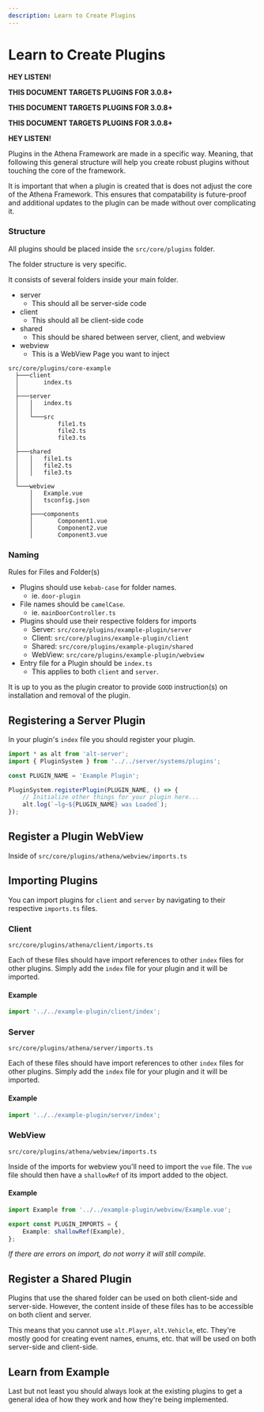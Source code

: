 ```yaml
---
description: Learn to Create Plugins
---
```


# Learn to Create Plugins

**HEY LISTEN!**

**THIS DOCUMENT TARGETS PLUGINS FOR 3.0.8+**

**THIS DOCUMENT TARGETS PLUGINS FOR 3.0.8+**

**THIS DOCUMENT TARGETS PLUGINS FOR 3.0.8+**

**HEY LISTEN!**

Plugins in the Athena Framework are made in a specific way. Meaning, that following this general structure will help you create robust plugins without touching the core of the framework.

It is important that when a plugin is created that is does not adjust the core of the Athena Framework. This ensures that compatability is future-proof and additional updates to the plugin can be made without over complicating it.

### Structure

All plugins should be placed inside the `src/core/plugins` folder.

The folder structure is very specific.

It consists of several folders inside your main folder.

* server
  * This should all be server-side code
* client
  * This should all be client-side code
* shared
  * This should be shared between server, client, and webview
* webview
  * This is a WebView Page you want to inject

```
src/core/plugins/core-example
  ├───client
  │       index.ts
  │
  ├───server
  │   │   index.ts
  │   │
  │   └───src
  │           file1.ts
  │           file2.ts
  │           file3.ts
  │
  ├───shared
  │   │   file1.ts
  │   │   file2.ts
  │   │   file3.ts
  │
  └───webview
      │   Example.vue
      │   tsconfig.json
      │
      ├───components
      │       Component1.vue
      │       Component2.vue
      │       Component3.vue
```

### Naming

Rules for Files and Folder(s)
- Plugins should use `kebab-case` for folder names.
  - ie. `door-plugin`
- File names should be `camelCase`.
  - ie. `mainDoorController.ts`
- Plugins should use their respective folders for imports
  - Server: `src/core/plugins/example-plugin/server`
  - Client: `src/core/plugins/example-plugin/client`
  - Shared: `src/core/plugins/example-plugin/shared`
  - WebView: `src/core/plugins/example-plugin/webview`
- Entry file for a Plugin should be `index.ts`
  - This applies to both `client` and `server`.

It is up to you as the plugin creator to provide `GOOD` instruction(s) on installation and removal of the plugin.

## Registering a Server Plugin

In your plugin's `index` file you should register your plugin.

```typescript
import * as alt from 'alt-server';
import { PluginSystem } from '../../server/systems/plugins';

const PLUGIN_NAME = 'Example Plugin';

PluginSystem.registerPlugin(PLUGIN_NAME, () => {
    // Initialize other things for your plugin here...
    alt.log(`~lg~${PLUGIN_NAME} was Loaded`);
});
```


## Register a Plugin WebView

Inside of `src/core/plugins/athena/webview/imports.ts` 


## Importing Plugins

You can import plugins for `client` and `server` by navigating to their respective `imports.ts` files.

### Client

```
src/core/plugins/athena/client/imports.ts
```

Each of these files should have import references to other `index` files for other plugins. Simply add the `index` file for your plugin and it will be imported.

#### Example

```ts
import '../../example-plugin/client/index';
```

### Server

```
src/core/plugins/athena/server/imports.ts
```

Each of these files should have import references to other `index` files for other plugins. Simply add the `index` file for your plugin and it will be imported.

#### Example

```ts
import '../../example-plugin/server/index';
```

### WebView

```
src/core/plugins/athena/webview/imports.ts
```

Inside of the imports for webview you'll need to import the `vue` file. The `vue` file should then have a `shallowRef` of its import added to the object.

#### Example

```ts
import Example from '../../example-plugin/webview/Example.vue';

export const PLUGIN_IMPORTS = {
    Example: shallowRef(Example),
};
```

_If there are errors on import, do not worry it will still compile._


## Register a Shared Plugin

Plugins that use the shared folder can be used on both client-side and server-side. However, the content inside of these files has to be accessible on both client and server.

This means that you cannot use `alt.Player`, `alt.Vehicle`, etc. They're mostly good for creating event names, enums, etc. that will be used on both server-side and client-side.

## Learn from Example

Last but not least you should always look at the existing plugins to get a general idea of how they work and how they're being implemented.